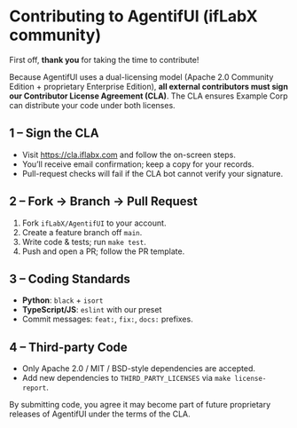 # Contributing to AgentifUI (ifLabX community)

First off, **thank you** for taking the time to contribute!

Because AgentifUI uses a dual-licensing model (Apache 2.0 Community
Edition + proprietary Enterprise Edition), **all external contributors
must sign our Contributor License Agreement (CLA)**. The CLA ensures
Example Corp can distribute your code under both licenses.

## 1 – Sign the CLA

- Visit <https://cla.iflabx.com> and follow the on-screen steps.  
- You’ll receive email confirmation; keep a copy for your records.  
- Pull-request checks will fail if the CLA bot cannot verify your
  signature.

## 2 – Fork → Branch → Pull Request

1. Fork `ifLabX/AgentifUI` to your account.  
2. Create a feature branch off `main`.  
3. Write code & tests; run `make test`.  
4. Push and open a PR; follow the PR template.

## 3 – Coding Standards

- **Python**: `black` + `isort`  
- **TypeScript/JS**: `eslint` with our preset  
- Commit messages: `feat:`, `fix:`, `docs:` prefixes.

## 4 – Third-party Code

- Only Apache 2.0 / MIT / BSD-style dependencies are accepted.  
- Add new dependencies to `THIRD_PARTY_LICENSES` via
  `make license-report`.

By submitting code, you agree it may become part of future proprietary
releases of AgentifUI under the terms of the CLA.
